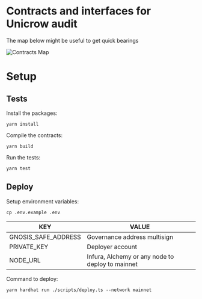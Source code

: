 # Contracts and interfaces for Unicrow audit

The map below might be useful to get quick bearings

![Contracts Map](./contracts-map.png)


# Setup

## Tests

Install the packages:
```
yarn install
```

Compile the contracts:
```
yarn build
```

Run the tests:
```
yarn test
```

## Deploy

Setup environment variables:
```
cp .env.example .env
```

| KEY                 | VALUE                                            |
|---------------------|--------------------------------------------------|
| GNOSIS_SAFE_ADDRESS | Governance address multisign                     |
| PRIVATE_KEY         | Deployer account                                 |
| NODE_URL            | Infura, Alchemy or any node to deploy to mainnet |

Command to deploy:
```
yarn hardhat run ./scripts/deploy.ts --network mainnet
```